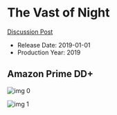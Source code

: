 # The Vast of Night

[Discussion Post](https://www.avsforum.com/threads/bass-eq-for-filtered-movies.2995212/post-59729216)

* Release Date: 2019-01-01
* Production Year: 2019

## Amazon Prime DD+

![img 0](https://i.imgur.com/FnDjgRE.jpg)

![img 1](https://i.imgur.com/nWMYS79.png)

